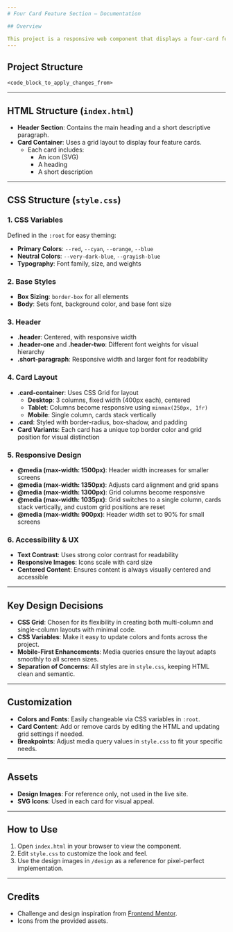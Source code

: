 ```yaml
---
# Four Card Feature Section – Documentation

## Overview

This project is a responsive web component that displays a four-card feature section, inspired by a popular frontend challenge. It uses semantic HTML and modern CSS Grid for layout, with a focus on clean, scalable, and mobile-friendly design.
---
```


## Project Structure

```
<code_block_to_apply_changes_from>
```

---

## HTML Structure (`index.html`)

- **Header Section**: Contains the main heading and a short descriptive paragraph.
- **Card Container**: Uses a grid layout to display four feature cards.
  - Each card includes:
    - An icon (SVG)
    - A heading
    - A short description

---

## CSS Structure (`style.css`)

### 1. CSS Variables

Defined in the `:root` for easy theming:

- **Primary Colors**: `--red`, `--cyan`, `--orange`, `--blue`
- **Neutral Colors**: `--very-dark-blue`, `--grayish-blue`
- **Typography**: Font family, size, and weights

### 2. Base Styles

- **Box Sizing**: `border-box` for all elements
- **Body**: Sets font, background color, and base font size

### 3. Header

- **.header**: Centered, with responsive width
- **.header-one** and **.header-two**: Different font weights for visual hierarchy
- **.short-paragraph**: Responsive width and larger font for readability

### 4. Card Layout

- **.card-container**: Uses CSS Grid for layout
  - **Desktop**: 3 columns, fixed width (400px each), centered
  - **Tablet**: Columns become responsive using `minmax(250px, 1fr)`
  - **Mobile**: Single column, cards stack vertically
- **.card**: Styled with border-radius, box-shadow, and padding
- **Card Variants**: Each card has a unique top border color and grid position for visual distinction

### 5. Responsive Design

- **@media (max-width: 1500px)**: Header width increases for smaller screens
- **@media (max-width: 1350px)**: Adjusts card alignment and grid spans
- **@media (max-width: 1300px)**: Grid columns become responsive
- **@media (max-width: 1035px)**: Grid switches to a single column, cards stack vertically, and custom grid positions are reset
- **@media (max-width: 900px)**: Header width set to 90% for small screens

### 6. Accessibility & UX

- **Text Contrast**: Uses strong color contrast for readability
- **Responsive Images**: Icons scale with card size
- **Centered Content**: Ensures content is always visually centered and accessible

---

## Key Design Decisions

- **CSS Grid**: Chosen for its flexibility in creating both multi-column and single-column layouts with minimal code.
- **CSS Variables**: Make it easy to update colors and fonts across the project.
- **Mobile-First Enhancements**: Media queries ensure the layout adapts smoothly to all screen sizes.
- **Separation of Concerns**: All styles are in `style.css`, keeping HTML clean and semantic.

---

## Customization

- **Colors and Fonts**: Easily changeable via CSS variables in `:root`.
- **Card Content**: Add or remove cards by editing the HTML and updating grid settings if needed.
- **Breakpoints**: Adjust media query values in `style.css` to fit your specific needs.

---

## Assets

- **Design Images**: For reference only, not used in the live site.
- **SVG Icons**: Used in each card for visual appeal.

---

## How to Use

1. Open `index.html` in your browser to view the component.
2. Edit `style.css` to customize the look and feel.
3. Use the design images in `/design` as a reference for pixel-perfect implementation.

---

## Credits

- Challenge and design inspiration from [Frontend Mentor](https://www.frontendmentor.io/).
- Icons from the provided assets.
